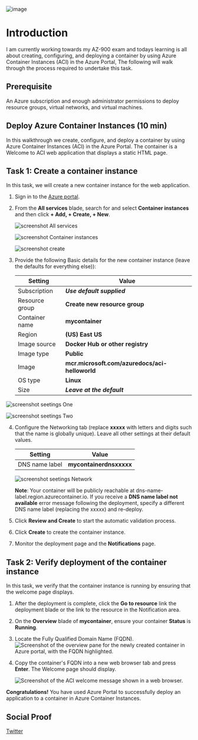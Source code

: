 ![image](https://user-images.githubusercontent.com/97246467/163352852-a74ad9d1-f61f-482d-bc0c-a19291e9880e.png)

# Introduction
I am currently working towards my AZ-900 exam and todays learning is all about creating, configuring, and deploying a container by using Azure Container Instances (ACI) in the Azure Portal, The following will walk through the process required to undertake this task.

## Prerequisite

An Azure subscription and enough administrator permissions to deploy resource groups, virtual networks, and virtual machines.

## Deploy Azure Container Instances (10 min)

In this walkthrough we create, configure, and deploy a container by using Azure Container Instances (ACI) in the Azure Portal. The container is a Welcome to ACI web application that displays a static HTML page. 

## Task 1: Create a container instance 

In this task, we will create a new container instance for the web application.  

1. Sign in to the [Azure portal](https://portal.azure.com).

2. From the **All services** blade, search for and select **Container instances** and then click **+ Add, + Create, + New**. 

	![screenshot All services](https://user-images.githubusercontent.com/97246467/163351061-50d8f641-5f09-4535-9609-e0b8289670b1.PNG)


	![screenshot Container instances](https://user-images.githubusercontent.com/97246467/163350789-bd9081af-c4b9-4d06-927c-12e360669034.PNG)


	![screenshot create](https://user-images.githubusercontent.com/97246467/163351310-d0ca3283-755a-4dee-aa92-9d36e0600971.PNG)



3. Provide the following Basic details for the new container instance  (leave the defaults for everything else)): 

	| Setting| Value|
	|----|----|
	| Subscription | ***Use default supplied*** |
	| Resource group | **Create new resource group** |
	| Container name| **mycontainer**|
	| Region | **(US) East US** |
	| Image source| **Docker Hub or other registry**|
	| Image type| **Public**|
	| Image| **mcr.microsoft.com/azuredocs/aci-helloworld**|
	| OS type| **Linux** |
	| Size| ***Leave at the default***|
	
	
![screenshot seetings One](https://user-images.githubusercontent.com/97246467/163351426-0c7e84c8-799a-4d6b-8ec2-8aa41266abc3.PNG)

![screenshot seetings Two](https://user-images.githubusercontent.com/97246467/163351473-907228a7-f140-46e1-93cd-9269a802149b.PNG)

4. Configure the Networking tab (replace **xxxxx** with letters and digits such that the name is globally unique). Leave all other settings at their default values.

	| Setting| Value|
	|--|--|
	| DNS name label| **mycontainerdnsxxxxx** |

	![screenshot seetings Network](https://user-images.githubusercontent.com/97246467/163351523-177fcb28-a481-49d6-b588-20a6b8658f21.PNG)

	**Note**: Your container will be publicly reachable at dns-name-label.region.azurecontainer.io. If you receive a **DNS name label not available** error message following the deployment, specify a different DNS name label (replacing the xxxxx) and re-deploy. 

5. Click **Review and Create** to start the automatic validation process.

6. Click **Create** to create the container instance. 

7. Monitor the deployment page and the **Notifications** page. 


## Task 2: Verify deployment of the container instance

In this task, we verify that the container instance is running by ensuring that the welcome page displays.

1. After the deployment is complete, click the **Go to resource** link the deployment blade or the link to the resource in the Notification area.

2. On the **Overview** blade of **mycontainer**, ensure your container **Status** is **Running**. 

3. Locate the Fully Qualified Domain Name (FQDN).
	![Screenshot of the overview pane for the newly created container in Azure portal, with the FQDN highlighted. ](https://user-images.githubusercontent.com/97246467/163352240-018ea7b3-97bc-413e-a13c-218cb0597ff5.PNG)


2. Copy the container's FQDN into a new web browser tab and press **Enter**. The Welcome page should display. 

	![Screenshot of the ACI welcome message shown in a web browser.](https://user-images.githubusercontent.com/97246467/163352146-d65683d6-c835-47d7-aa3c-799e47c901a5.PNG)


**Congratulations!** You have used Azure Portal to successfully deploy an application to a container in Azure Container Instances.

## Social Proof

[Twitter](https://twitter.com/cyberjohn80/status/1514551539989454849)
